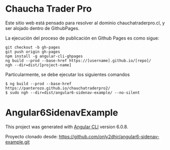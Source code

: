 

# Chaucha Trader Pro

Este sitio web está pensado para resolver al dominio chauchatraderpro.cl, y ser alojado dentro de GithubPages.

La ejecución del proceso de publicación en Github Pages es como sigue:


```
git checkout -b gh-pages
git push origin gh-pages
npm install -g angular-cli-ghpages
ng build --prod --base-href https://[username].github.io/[repo]/
ngh --dir=dist/[project-name]
```


Particularmente, se debe ejecutar los siguientes comandos

```
$ ng build --prod --base-href https://panterozo.github.io/chauchatraderpro2/
$ sudo ngh --dir=dist/angular6-sidenav-example/ --no-silent
```



# Angular6SidenavExample

This project was generated with [Angular CLI](https://github.com/angular/angular-cli) version 6.0.8.

Proyecto clonado desde: https://github.com/only2dhir/angular6-sidenav-example.git

